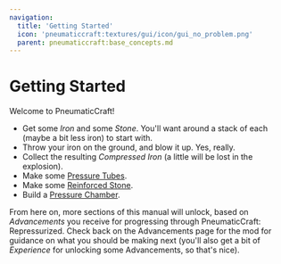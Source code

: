 ```yaml
---
navigation:
  title: 'Getting Started'
  icon: 'pneumaticcraft:textures/gui/icon/gui_no_problem.png'
  parent: pneumaticcraft:base_concepts.md
---
```


# Getting Started

Welcome to PneumaticCraft!

- Get some _Iron_ and some _Stone_. You'll want around a stack of each (maybe a bit less iron) to start with.
- Throw your iron on the ground, and blow it up. Yes, really.
- Collect the resulting _Compressed Iron_ (a little will be lost in the explosion).
- Make some [Pressure Tubes](../tubes/pressure_tubes.md).
- Make some [Reinforced Stone](./building_materials.md).
- Build a [Pressure Chamber](../manufacturing/pressure_chamber.md).

From here on, more sections of this manual will unlock, based on _Advancements_ you receive for progressing through <Color id="dark_green">PneumaticCraft: Repressurized</Color>. Check back on the Advancements page for the mod for guidance on what you should be making next (you'll also get a bit of _Experience_ for unlocking some Advancements, so that's nice).

